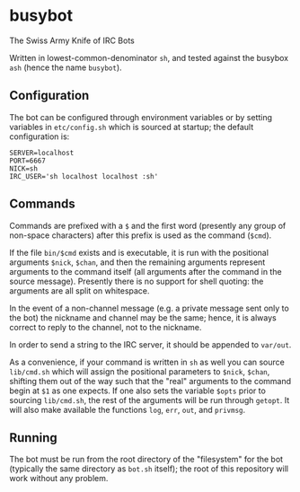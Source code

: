 # busybot #

The Swiss Army Knife of IRC Bots

Written in lowest-common-denominator `sh`, and tested against the busybox `ash`
(hence the name `busybot`).

## Configuration ##

The bot can be configured through environment variables or by setting variables
in `etc/config.sh` which is sourced at startup; the default configuration is:

    SERVER=localhost
    PORT=6667
    NICK=sh
    IRC_USER='sh localhost localhost :sh'

## Commands ##

Commands are prefixed with a `$` and the first word (presently any group of
non-space characters) after this prefix is used as the command (`$cmd`).

If the file `bin/$cmd` exists and is executable, it is run with the positional
arguments `$nick`, `$chan`, and then the remaining arguments represent
arguments to the command itself (all arguments after the command in the
source message). Presently there is no support for shell quoting: the arguments
are all split on whitespace.

In the event of a non-channel message (e.g. a private message sent only to the
bot) the nickname and channel may be the same; hence, it is always correct to
reply to the channel, not to the nickname.

In order to send a string to the IRC server, it should be appended to `var/out`.

As a convenience, if your command is written in `sh` as well you can source
`lib/cmd.sh` which will assign the positional parameters to `$nick`, `$chan`,
shifting them out of the way such that the "real" arguments to the command
begin at `$1` as one expects. If one also sets the variable `$opts` prior to
sourcing `lib/cmd.sh`, the rest of the arguments will be run through `getopt`.
It will also make available the functions `log`, `err`, `out`, and `privmsg`.

## Running ##

The bot must be run from the root directory of the "filesystem" for the bot
(typically the same directory as `bot.sh` itself); the root of this repository
will work without any problem.
